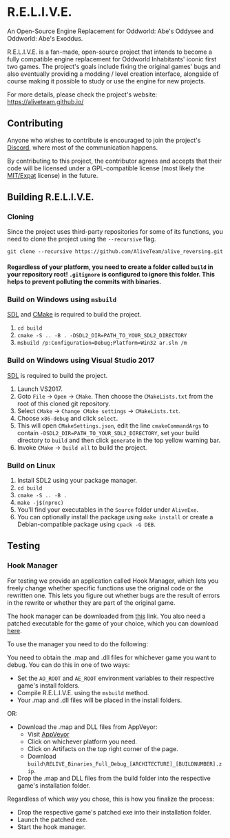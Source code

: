 # R.E.L.I.V.E.
An Open-Source Engine Replacement for Oddworld: Abe's Oddysee and Oddworld: Abe's Exoddus.

R.E.L.I.V.E. is a fan-made, open-source project that intends to become a fully compatible engine replacement for Oddworld Inhabitants' iconic first two games. The project's goals include fixing the original games' bugs and also eventually providing a modding / level creation interface, alongside of course making it possible to study or use the engine for new projects.

For more details, please check the project's website: https://aliveteam.github.io/

## Contributing

Anyone who wishes to contribute is encouraged to join the project's [Discord](
https://discord.gg/khs6KKS), where most of the communication happens.

By contributing to this project, the contributor agrees and accepts that their code will be licensed under a GPL-compatible license (most likely the [MIT/Expat](https://opensource.org/licenses/MIT) license) in the future.

## Building R.E.L.I.V.E.

### Cloning

Since the project uses third-party repositories for some of its functions, you need to clone the project using the `--recursive` flag.

```
git clone --recursive https://github.com/AliveTeam/alive_reversing.git
```

#### **Regardless of your platform, you need to create a folder called `build` in your repository root! `.gitignore` is configured to ignore this folder. This helps to prevent polluting the commits with binaries.**

### Build on Windows using `msbuild`

[SDL](https://libsdl.org/download-2.0.php) and [CMake](https://cmake.org/) is required to build the project.

1. `cd build`
2. `cmake -S .. -B . -DSDL2_DIR=PATH_TO_YOUR_SDL2_DIRECTORY`
3. `msbuild /p:Configuration=Debug;Platform=Win32 ar.sln /m`

### Build on Windows using Visual Studio 2017

[SDL](https://libsdl.org/download-2.0.php) is required to build the project.

1. Launch VS2017.
2. Goto `File` -> `Open` -> `CMake`. Then choose the `CMakeLists.txt` from the root of this cloned git repository.
3. Select `CMake` -> `Change CMake settings` -> `CMakeLists.txt`.
4. Choose `x86-debug` and click `select`.
5. This will open `CMakeSettings.json`, edit the line `cmakeCommandArgs` to contain `-DSDL2_DIR=PATH_TO_YOUR_SDL2_DIRECTORY`, set your build directory to `build` and then click `generate` in the top yellow warning bar.
6. Invoke `CMake` -> `Build all` to build the project.

### Build on Linux

1. Install SDL2 using your package manager.
2. `cd build`
3. `cmake -S .. -B .`
4. `make -j$(nproc)`
5. You'll find your executables in the `Source` folder under `AliveExe`.
6. You can optionally install the package using `make install` or create a Debian-compatible package using `cpack -G DEB`.

## Testing

### Hook Manager

For testing we provide an application called Hook Manager, which lets you freely change whether specific functions use the original code or the rewritten one. This lets you figure out whether bugs are the result of errors in the rewrite or whether they are part of the original game.

The hook manager can be downloaded from [this](https://github.com/AliveTeam/AliveHookManager/releases/tag/1.0) link. You also need a patched executable for the game of your choice, which you can download [here](https://cdn.discordapp.com/attachments/505078398087987201/807014898717425674/patched_dlls.zip).

To use the manager you need to do the following:

You need to obtain the .map and .dll files for whichever game you want to debug. You can do this in one of two ways:

- Set the `AO_ROOT` and `AE_ROOT` environment variables to their respective game's install folders.
- Compile R.E.L.I.V.E. using the `msbuild` method.
- Your .map and .dll files will be placed in the install folders.

OR:

- Download the .map and DLL files from AppVeyor:
  - Visit [AppVeyor](https://ci.appveyor.com/project/paulsapps/alive-reversing?branch=master)
  - Click on whichever platform you need.
  - Click on Artifacts on the top right corner of the page.
  - Download `build\RELIVE_Binaries_Full_Debug_[ARCHITECTURE]_[BUILDNUMBER].zip`.
- Drop the .map and DLL files from the build folder into the respective game's installation folder.

Regardless of which way you chose, this is how you finalize the process:
- Drop the respective game's patched exe into their installation folder.
- Launch the patched exe.
- Start the hook manager.
